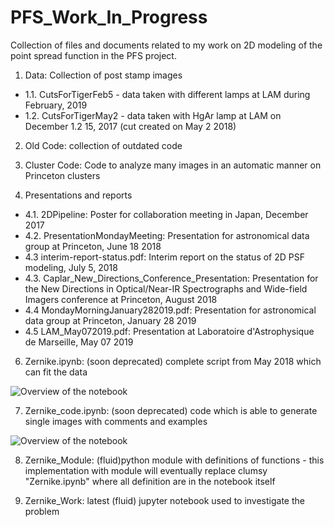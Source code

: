 # PFS_Work_In_Progress

Collection of files and documents related to my work on 2D modeling of the point spread function in the PFS project.

1. Data: Collection of post stamp images 
- 1.1. CutsForTigerFeb5 - data taken with different lamps at LAM  during February, 2019
- 1.2. CutsForTigerMay2 - data taken with HgAr lamp at LAM on December 1.2 15, 2017 (cut created on May 2 2018)

2. Old Code: collection of outdated code

3. Cluster Code: Code to analyze many images in an automatic manner on Princeton clusters

4. Presentations and reports
- 4.1. 2DPipeline: Poster for collaboration meeting in Japan, December 2017
- 4.2. PresentationMondayMeeting: Presentation for astronomical data group at Princeton, June 18 2018
- 4.3 interim-report-status.pdf: Interim report on the status of 2D PSF modeling, July 5, 2018
- 4.3. Caplar_New_Directions_Conference_Presentation: Presentation for the New Directions in Optical/Near-IR Spectrographs and Wide-field Imagers conference at Princeton, August 2018
- 4.4 MondayMorningJanuary282019.pdf: Presentation for astronomical data group at Princeton, January 28 2019
- 4.5 LAM_May072019.pdf: Presentation at Laboratoire d'Astrophysique de Marseille, May 07 2019

6. Zernike.ipynb: (soon deprecated) complete script from May 2018 which can fit the data

![Overview of the notebook](https://www.dropbox.com/s/pklto8nxfi9pgjl/Screenshot%202018-05-29%2013.59.18.png?raw=1)

7. Zernike_code.ipynb: (soon deprecated) code which is able to generate single images with comments and examples

![Overview of the notebook](https://www.dropbox.com/s/1v8sonvg5f23pgy/Screenshot%202018-07-30%2014.53.57.png?raw=1)

8. Zernike_Module: (fluid)python module with definitions of functions - this implementation with module will eventually replace clumsy "Zernike.ipynb" where all definition are in the notebook itself

9. Zernike_Work: latest (fluid) jupyter notebook used to investigate the problem

